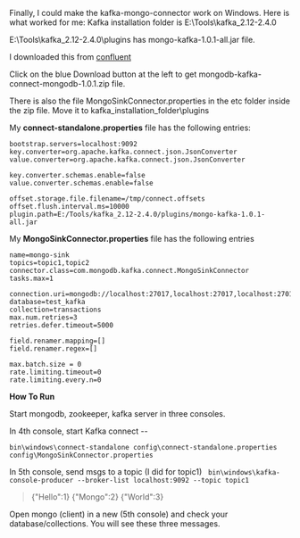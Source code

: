 Finally, I could make the kafka-mongo-connector work on Windows.
Here is what worked for me:
Kafka installation folder is E:\Tools\kafka_2.12-2.4.0

E:\Tools\kafka_2.12-2.4.0\plugins has mongo-kafka-1.0.1-all.jar file.

I downloaded this from [confluent](https://www.confluent.io/hub/mongodb/kafka-connect-mongodb)

Click on the blue Download button at the left to get mongodb-kafka-connect-mongodb-1.0.1.zip file.

There is also the file MongoSinkConnector.properties in the etc folder inside the zip file.
Move it to kafka_installation_folder\plugins


My **connect-standalone.properties** file has the following entries:
```
bootstrap.servers=localhost:9092
key.converter=org.apache.kafka.connect.json.JsonConverter
value.converter=org.apache.kafka.connect.json.JsonConverter

key.converter.schemas.enable=false
value.converter.schemas.enable=false

offset.storage.file.filename=/tmp/connect.offsets
offset.flush.interval.ms=10000
plugin.path=E:/Tools/kafka_2.12-2.4.0/plugins/mongo-kafka-1.0.1-all.jar
```

My **MongoSinkConnector.properties** file has the following entries
```
name=mongo-sink
topics=topic1,topic2
connector.class=com.mongodb.kafka.connect.MongoSinkConnector
tasks.max=1

connection.uri=mongodb://localhost:27017,localhost:27017,localhost:27017
database=test_kafka
collection=transactions
max.num.retries=3
retries.defer.timeout=5000

field.renamer.mapping=[]
field.renamer.regex=[]

max.batch.size = 0
rate.limiting.timeout=0
rate.limiting.every.n=0
```

**How To Run**

Start mongodb, zookeeper, kafka server in three consoles.

In 4th console, start Kafka connect --

`bin\windows\connect-standalone config\connect-standalone.properties config\MongoSinkConnector.properties`

In 5th console, send msgs to a topic (I did for topic1)
` bin\windows\kafka-console-producer --broker-list localhost:9092 --topic topic1`
>{"Hello":1}
>{"Mongo":2}
>{"World":3}

Open mongo (client) in a new (5th console) and check your database/collections.
You will see these three messages.
